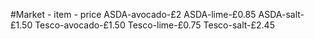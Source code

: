 #Market - item - price
ASDA-avocado-£2
ASDA-lime-£0.85
ASDA-salt-£1.50
Tesco-avocado-£1.50
Tesco-lime-£0.75
Tesco-salt-£2.45

